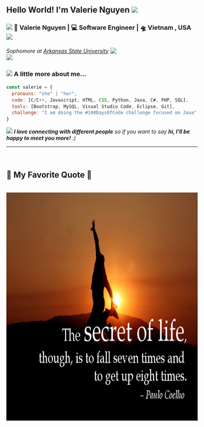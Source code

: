 
<h2> Hello World! I'm Valerie Nguyen <img src="https://media.giphy.com/media/mGcNjsfWAjY5AEZNw6/giphy.gif" width="50"></h2>

<h3><img src="https://media.giphy.com/media/WUlplcMpOCEmTGBtBW/giphy.gif" width="30"> 🙎 Valerie Nguyen | 💻 Software Engineer | 🛸 Vietnam , USA <img src="https://media.giphy.com/media/WUlplcMpOCEmTGBtBW/giphy.gif" width="30"></h3>
<img align='right' src="https://media.giphy.com/media/ieyl9zmCjO4b4t6qoY/giphy.gif" width="230">
<p><em>Sophomore at <a href="https://www.astate.edu/">Arkansas State University </a><img src="https://media.giphy.com/media/fYSnHlufseco8Fh93Z/giphy.gif" width="30"></em></p>


### <img src="https://media.giphy.com/media/VgCDAzcKvsR6OM0uWg/giphy.gif" width="50"> A little more about me...

```javascript
const valerie = {
  pronouns: "she" | "her",
  code: [C/C++, Javascript, HTML, CSS, Python, Java, C#, PHP, SQL],
  tools: [Bootstrap, MySQL, Visual Studio Code, Eclipse, Git],
  challenge: "I am doing the #100DaysOfCode challenge focused on Java"
}
```

<img src="https://media.giphy.com/media/LnQjpWaON8nhr21vNW/giphy.gif" width="60"> <em><b>I love connecting with different people</b> so if you want to say <b>hi, I'll be happy to meet you more!</b> :)</em>

---

<br>
<h2>📑 My Favorite Quote 📑</h2>
<br>
<a href="#" target="_blank">
  <img src="images/quote-by-paulo-coelho.jpg" width="1000" height="600" alt="valerienguyen-favorite-quote" />
</a>